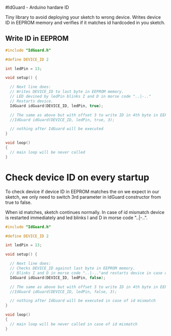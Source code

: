 #IdGuard - Arduino hardare ID

Tiny library to avoid deploying your sketch to wrong device.
Writes device ID in EEPROM memory and verifies if it matches id
hardcoded in you sketch.

## Write ID in EEPROM

```cpp
#include "IdGuard.h"

#define DEVICE_ID 2

int ledPin = 13;

void setup() {

  // Next line does:
  // Writes DEVICE_ID to last byte in EEPROM memory.
  // LED devined by ledPin blinks I and D in morse code "..|-.."
  // Restarts device.
  IdGuard idGuard(DEVICE_ID, ledPin, true);

  // The same as above but with offset 3 to write ID in 4th byte in EEPROM.
  //IdGuard idGuard(DEVICE_ID, ledPin, true, 3);

  // nothing after IdGuard will be executed
}

void loop()
{
  // main loop will be never called
}
```

# Check device ID on every startup

To check device if device ID in EEPROM matches the on we expect in our sketch,
we only need to switch 3rd parameter in IdGuard constructor from true to false.

When id matches, sketch continues normally. In case of id mismatch device is
restarted immediately and led blinks I and D in morse code "..|-..".

```cpp
#include "IdGuard.h"

#define DEVICE_ID 2

int ledPin = 13;

void setup() {

  // Next line does:
  // Checks DEVICE_ID against last byte in EEPROM memory.
  // Blinks I and D in morse code "..|-.."and restarts device in case of mismatch.
  IdGuard idGuard(DEVICE_ID, ledPin, false);

  // The same as above but with offset 3 to write ID in 4th byte in EEPROM.
  //IdGuard idGuard(DEVICE_ID, ledPin, false, 3);

  // nothing after IdGuard will be executed in case of id mismatch
}

void loop()
{
  // main loop will be never called in case of id mismatch
}
```
